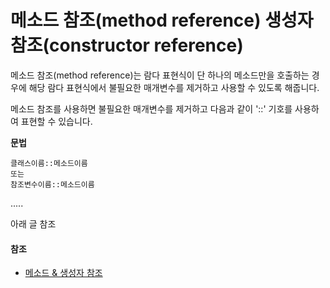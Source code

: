 # 메소드 참조(method reference) 생성자 참조(constructor reference)



메소드 참조(method reference)는 람다 표현식이 단 하나의 메소드만을 호출하는 경우에 해당 람다 표현식에서 불필요한 매개변수를 제거하고 사용할 수 있도록 해줍니다.

 

메소드 참조를 사용하면 불필요한 매개변수를 제거하고 다음과 같이 '::' 기호를 사용하여 표현할 수 있습니다.

**문법**

```
클래스이름::메소드이름
또는
참조변수이름::메소드이름
```



.....

아래 글 참조



#### 참조

- [메소드 & 생성자 참조](http://tcpschool.com/java/java_lambda_reference)